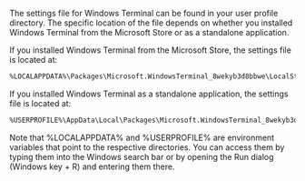 The settings file for Windows Terminal can be found in your user profile directory. The specific location of the file depends on whether you installed Windows Terminal from the Microsoft Store or as a standalone application.

If you installed Windows Terminal from the Microsoft Store, the settings file is located at:

```bash
%LOCALAPPDATA%\Packages\Microsoft.WindowsTerminal_8wekyb3d8bbwe\LocalState\settings.json
```
If you installed Windows Terminal as a standalone application, the settings file is located at:

```bash
%USERPROFILE%\AppData\Local\Packages\Microsoft.WindowsTerminal_8wekyb3d8bbwe\LocalState\settings.json
```

Note that %LOCALAPPDATA% and %USERPROFILE% are environment variables that point to the respective directories. You can access them by typing them into the Windows search bar or by opening the Run dialog (Windows key + R) and entering them there.
